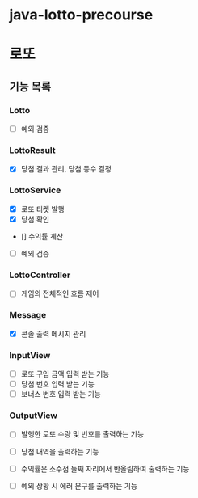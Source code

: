 # java-lotto-precourse

# 로또

## 기능 목록

### Lotto

- [ ] 예외 검증

### LottoResult

- [x] 당첨 결과 관리, 당첨 등수 결정

### LottoService

- [x] 로또 티켓 발행
- [x] 당첨 확인
- [] 수익률 계산
- [ ] 예외 검증

### LottoController

- [ ] 게임의 전체적인 흐름 제어

### Message

- [x] 콘솔 출력 메시지 관리

### InputView

- [ ] 로또 구입 금액 입력 받는 기능
- [ ] 당첨 번호 입력 받는 기능
- [ ] 보너스 번호 입력 받는 기능

### OutputView

- [ ] 발행한 로또 수량 및 번호를 출력하는 기능
- [ ] 당첨 내역을 출력하는 기능
- [ ] 수익률은 소수점 둘째 자리에서 반올림하여 출력하는 기능
- [ ] 예외 상황 시 에러 문구를 출력하는 기능


